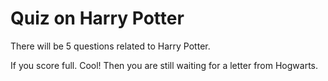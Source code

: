 # Quiz on Harry Potter

There will be 5 questions related to Harry Potter.

If you score full. Cool! Then you are still waiting for a letter from Hogwarts.